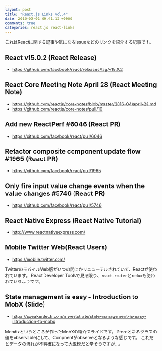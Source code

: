 ```yaml
---
layout: post
title: "React.js Links vol.4"
date: 2016-05-02 09:41:13 +0900
comments: true
categories: react.js react-links
---
```


これはReactに関する記事や気になるissueなどのリンクを紹介する記事です。

<!-- more -->


## React v15.0.2 (React Release)

* https://github.com/facebook/react/releases/tag/v15.0.2

## React Core Meeting Note April 28 (React Meeting Note)

* https://github.com/reactjs/core-notes/blob/master/2016-04/april-28.md
* https://github.com/reactjs/core-notes/pull/10

## Add new ReactPerf #6046 (React PR)

* https://github.com/facebook/react/pull/6046

## Refactor composite component update flow #1965 (React PR)

* https://github.com/facebook/react/pull/1965

## Only fire input value change events when the value changes #5746 (React PR)

* https://github.com/facebook/react/pull/5746

## React Native Express (React Native Tutorial)

* http://www.reactnativeexpress.com/

## Mobile Twitter Web(React Users)

* https://mobile.twitter.com/

TwitterのモバイルWeb版がいつの間にかリニューアルされていて、Reactが使われています。
React Developer Toolsで見る限り、`react-router`と`redux`も使われているようです。

## State management is easy - Introduction to MobX (Slide)

* https://speakerdeck.com/mweststrate/state-management-is-easy-introduction-to-mobx

Mendixというところが作ったMobXの紹介スライドです。
Storeとなるクラスの値をobservableにして、Compnentがobserveとなるような感じです。
これだとデータの流れが不明確になって大規模だと辛そうですが...。

